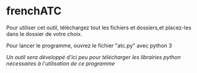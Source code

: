 # frenchATC

Pour utiliser cet outil, téléchargez tout les fichiers et dossiers,et placez-les dans le dossier de votre choix.

Pour lancer le programme, ouvrez le fichier "atc.py" avec python 3

*Un outil sera développé d'ici peu pour télécharger les librairies python nécessaires à l'utilisation de ce programme*
